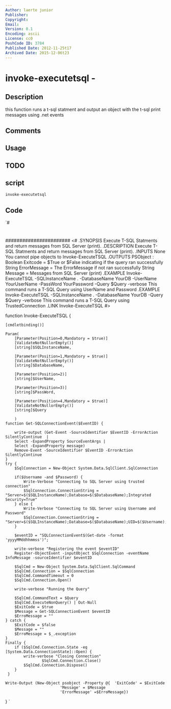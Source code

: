 ```yaml
---
Author: laerte junior
Publisher: 
Copyright: 
Email: 
Version: 0.1
Encoding: ascii
License: cc0
PoshCode ID: 3784
Published Date: 2012-11-25t17
Archived Date: 2015-12-06t23
---
```


# invoke-executetsql - 

## Description

this function runs a t-sql statment and output an object with the t-sql print messages using .net events

## Comments



## Usage



## TODO



## script

`invoke-executetsql`

## Code

`#
 #
 #######################
 <#
 .SYNOPSIS
 Execute T-SQL Statments and return messages from SQL Server (print).
 .DESCRIPTION
 Execute T-SQL Statments and return messages from SQL Server (print).
 .INPUTS
 None
     You cannot pipe objects to Invoke-ExecuteTSQL 
 .OUTPUTS
 PSObject :
 Boolean Exitcode = $True or $False indicating if the query ran successfully 
 String  ErrorMessage = The ErrorMessage if not ran successfully
 String  Message = Messages from SQL Server (print)
 .EXAMPLE
 Invoke-ExecuteTSQL -SQLInstanceName . -DatabaseName YourDB -UserName YourUserName -PassWord YourPassword -Query $Query -verbose
 This command runs a T-SQL Query using UserName and Password
 .EXAMPLE
 Invoke-ExecuteTSQL -SQLInstanceName . -DatabaseName YourDB -Query $Query -verbose
 This command runs a T-SQL Query using TrustedConnection
 .LINK
 Invoke-ExecuteTSQL 
 #> 
  
 function Invoke-ExecuteTSQL { 
 
 	[cmdletbinding()]
 
 	Param(
 		[Parameter(Position=0,Mandatory = $true)]
 		[ValidateNotNullorEmpty()]
 		[string]$SQLInstanceName,
 			
 		[Parameter(Position=1,Mandatory = $true)]
 		[ValidateNotNullorEmpty()]
 		[string]$DatabaseName,
 			
 		[Parameter(Position=2)]
 		[string]$UserName,
 			
 		[Parameter(Position=3)]
 		[string]$PassWord,	
 			
 		[Parameter(Position=4,Mandatory = $true)]
 		[ValidateNotNullorEmpty()]
 		[string]$Query	
 
 		)
 	function Get-SQLConnectionEvent($EventID) {
 	
 		write-output (Get-Event -SourceIdentifier $EventID -ErrorAction SilentlyContinue  | 
 		Select -ExpandProperty SourceEventArgs | 
 		Select -ExpandProperty message) 
 		Remove-Event -SourceIdentifier $EventID -ErrorAction SilentlyContinue
 	}
 	try {
 		$SqlConnection = New-Object System.Data.SqlClient.SqlConnection
 		
 		if($Username -and $Password) {
 			Write-Verbose "Connecting to SQL Server using trusted connection"
 			$SqlConnection.ConnectionString = "Server=$($SQLInstanceName);Database=$($DatabaseName);Integrated Security=True"
 		} else {
 			Write-Verbose "Connecting to SQL Server using Username and Password"
 			$SqlConnection.ConnectionString = "Server=$($SQLInstanceName);Database=$($DatabaseName);UID=$($Username);PWD=$($Password)"
 		}
 
 	 	$eventID = "SQLConnectionEvent$(Get-date -format 'yyyyMMddhhmmss')";
 		
 		write-verbose "Registering the event $eventID" 
 	 	Register-ObjectEvent -inputObject $SqlConnection -eventName InfoMessage -sourceIdentifier $eventID
 		
 		$SqlCmd = New-Object System.Data.SqlClient.SqlCommand
 		$SqlCmd.Connection = $SqlConnection
 		$SqlCmd.CommandTimeout = 0
 		$SqlCmd.Connection.Open()
 
 		write-verbose "Running the Query" 
 
 		$SqlCmd.CommandText = $Query
 		$SqlCmd.ExecuteNonQuery() | Out-Null
 		$ExitCode = $true
 		$Message = Get-SQLConnectionEvent $eventID
 		$ErroMessage = ""
 	} catch {
 		$ExitCode = $false
 		$Message = ""
 		$ErroMessage = $_.exception
 	}
 	Finally {
 		if ($SqlCmd.Connection.State -eq [System.Data.ConnectionState]::Open) {
 			write-verbose "Closing Connection" 
 	            	$SqlCmd.Connection.Close()
 			$SqlCmd.Connection.Dispose()
 	    }
     }
 
 	Write-Output (New-Object psobject -Property @{	'ExitCode' = $ExitCode
 							'Message' = $Message	
   							'ErrorMessage' =$ErroMessage})
 }
`

